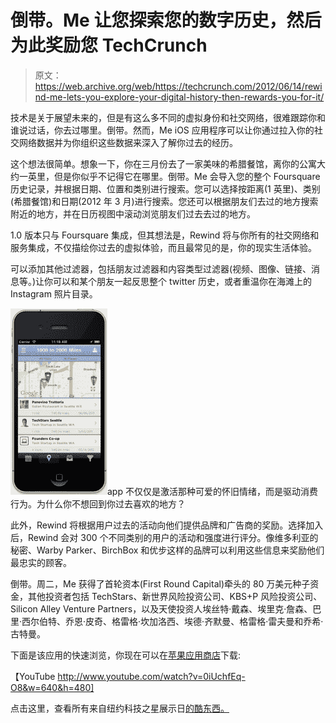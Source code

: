 # 倒带。Me 让您探索您的数字历史，然后为此奖励您 TechCrunch

> 原文：<https://web.archive.org/web/https://techcrunch.com/2012/06/14/rewind-me-lets-you-explore-your-digital-history-then-rewards-you-for-it/>

技术是关于展望未来的，但是有这么多不同的虚拟身份和社交网络，很难跟踪你和谁说过话，你去过哪里。倒带。然而，Me iOS 应用程序可以让你通过拉入你的社交网络数据并为你组织这些数据来深入了解你过去的经历。

这个想法很简单。想象一下，你在三月份去了一家美味的希腊餐馆，离你的公寓大约一英里，但是你似乎不记得它在哪里。倒带。Me 会导入您的整个 Foursquare 历史记录，并根据日期、位置和类别进行搜索。您可以选择按距离(1 英里)、类别(希腊餐馆)和日期(2012 年 3 月)进行搜索。您还可以根据朋友们去过的地方搜索附近的地方，并在日历视图中滚动浏览朋友们过去去过的地方。

1.0 版本只与 Foursquare 集成，但其想法是，Rewind 将与你所有的社交网络和服务集成，不仅描绘你过去的虚拟体验，而且最常见的是，你的现实生活体验。

可以添加其他过滤器，包括朋友过滤器和内容类型过滤器(视频、图像、链接、消息等。)让你可以和某个朋友一起反思整个 twitter 历史，或者重温你在海滩上的 Instagram 照片目录。

[![](img/990e6cd43cc1165a3ae23031ec1bff32.png "RewindMe-Location ScreenShot V102 Press")](https://web.archive.org/web/20221207113500/https://beta.techcrunch.com/wp-content/uploads/2012/06/rewindme-location-screenshot-v102-press.jpg)app 不仅仅是激活那种可爱的怀旧情绪，而是驱动消费行为。为什么你不想回到你过去喜欢的地方？

此外，Rewind 将根据用户过去的活动向他们提供品牌和广告商的奖励。选择加入后，Rewind 会对 300 个不同类别的用户的活动和强度进行评分。像维多利亚的秘密、Warby Parker、BirchBox 和优步这样的品牌可以利用这些信息来奖励他们最忠实的顾客。

倒带。周二，Me 获得了首轮资本(First Round Capital)牵头的 80 万美元种子资金，其他投资者包括 TechStars、新世界风险投资公司、KBS+P 风险投资公司、Silicon Alley Venture Partners，以及天使投资人埃丝特·戴森、埃里克·詹森、巴里·西尔伯特、乔恩·皮奇、格雷格·坎加洛西、埃德·齐默曼、格雷格·雷夫曼和乔希·古特曼。

下面是该应用的快速浏览，你现在可以在[苹果应用商店](https://web.archive.org/web/20221207113500/http://itunes.apple.com/us/app/rewind.me-foursquare-edition/id517526535?mt=8&ign-mpt=uo%3D4)下载:

【YouTube http://www.youtube.com/watch?v=0iUchfEq-O8&w=640&h=480]

点击这里，查看所有来自纽约科技之星展示日[的酷东西。](https://web.archive.org/web/20221207113500/https://beta.techcrunch.com/tag/techstars-demo-day)